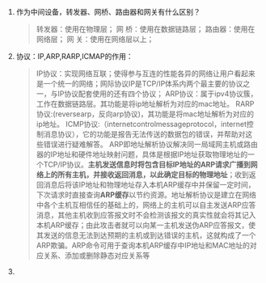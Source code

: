1. 作为中间设备，转发器、网桥、路由器和网关有什么区别？
    >转发器：使用在物理层；
    >网  桥：使用在数据链路层；
    >路由器：使用在网络层；
    >网  关：使用在网络层以上；
2. 协议：IP,ARP,RARP,ICMAP的作用：
    >IP协议：实现网络互联；使得参与互连的性能各异的网络让用户看起来是一个统一的网络；网际协议IP是TCP/IP体系内两个最主要的协议之一，与IP协议配套使用的还有四个协议；
    >ARP协议：属于ipv4协议簇，工作在数据链路层。其功能是将ip地址解析为对应的mac地址。
    >RARP协议:(reversearp，反向arp协议)，其功能是将mac地址解析为对应的ip地址。
    >ICMP协议:（internetcontrolmessageprotocol，internet控制消息协议），它的功能是报告无法传送的数据包的错误，并帮助对这些错误进行疑难解答。
    >ARP即地址解析协议解决同一局域网主机或路由器的IP地址和硬件地址映射问题，具体是根据IP地址获取物理地址的一个TCP/IP协议。**主机发送信息时将包含目标IP地址的ARP请求广播到网络上的所有主机，并接收返回消息，以此确定目标的物理地址**；收到返回消息后将该IP地址和物理地址存入本机ARP缓存中并保留一定时间，下次请求时直接查询**ARP缓存**以节约资源。地址解析协议是建立在网络中各个主机互相信任的基础上的，网络上的主机可以自主发送ARP应答消息，其他主机收到应答报文时不会检测该报文的真实性就会将其记入本机ARP缓存；由此攻击者就可以向某一主机发送伪ARP应答报文，使其发送的信息无法到达预期的主机或到达错误的主机，这就构成了一个ARP欺骗。ARP命令可用于查询本机ARP缓存中IP地址和MAC地址的对应关系、添加或删除静态对应关系等
3. 
